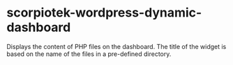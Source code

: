 # scorpiotek-wordpress-dynamic-dashboard
Displays the content of PHP files on the dashboard. 
The title of the widget is based on the name of the files in a pre-defined directory.

